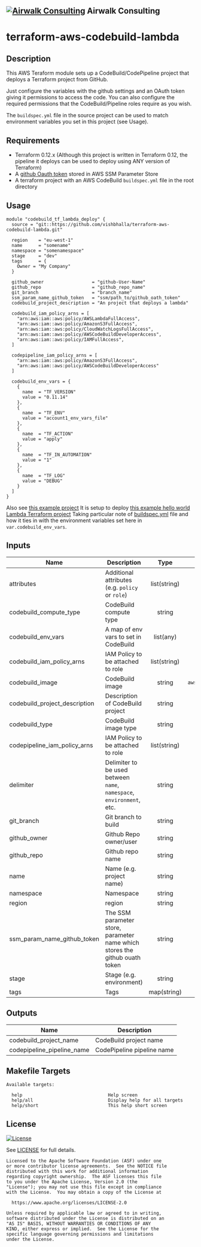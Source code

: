 <!-- This file was automatically generated by the `build-harness`. Make all changes to `README.yaml` and run `make readme` to rebuild this file. -->

## [![Airwalk Consulting][logo]](https://airwalkconsulting.com) __Airwalk Consulting__

# terraform-aws-codebuild-lambda

## Description

This AWS Teraform module sets up a CodeBuild/CodePipeline project that deploys a Terraform project from GitHub.

Just configure the variables with the github settings and an OAuth token giving it permissions to access the code.
You can also configure the required permissions that the CodeBuild/Pipeline roles require as you wish.

The `buildspec.yml` file in the source project can be used to match environment variables you set in this project (see Usage).


## Requirements

* Terraform 0.12.x (Although this project is written in Terraform 0.12, the pipeline it deploys can be used to deploy using ANY version of Terraform)
* A [github Oauth token](https://help.github.com/en/articles/git-automation-with-oauth-tokens) stored in AWS SSM Parameter Store
* A terraform project with an AWS CodeBuild `buildspec.yml` file in the root directory


## Usage

```hcl
module "codebuild_tf_lambda_deploy" {
  source = "git::https://github.com/vishbhalla/terraform-aws-codebuild-lambda.git"

  region    = "eu-west-1"
  name      = "somename"
  namespace = "somenamespace"
  stage     = "dev"
  tags      = {
    Owner = "My Company"
  }

  github_owner                  = "github-User-Name"
  github_repo                   = "github_repo_name"
  git_branch                    = "branch_name"
  ssm_param_name_github_token   = "ssm/path_to/github_oath_token"
  codebuild_project_description = "An project that deploys a lambda"

  codebuild_iam_policy_arns = [
    "arn:aws:iam::aws:policy/AWSLambdaFullAccess",
    "arn:aws:iam::aws:policy/AmazonS3FullAccess",
    "arn:aws:iam::aws:policy/CloudWatchLogsFullAccess",
    "arn:aws:iam::aws:policy/AWSCodeBuildDeveloperAccess",
    "arn:aws:iam::aws:policy/IAMFullAccess",
  ]

  codepipeline_iam_policy_arns = [
    "arn:aws:iam::aws:policy/AmazonS3FullAccess",
    "arn:aws:iam::aws:policy/AWSCodeBuildDeveloperAccess"
  ]

  codebuild_env_vars = {
    {
      name  = "TF_VERSION"
      value = "0.11.14"
    },
    {
      name  = "TF_ENV"
      value = "account1_env_vars_file"
    },
    {
      name  = "TF_ACTION"
      value = "apply"
    },
    {
      name  = "TF_IN_AUTOMATION"
      value = "1"
    },
    {
      name  = "TF_LOG"
      value = "DEBUG"
    }
  ]
}
```

Also see [this example project](https://github.com/vishbhalla/terraform-aws-codebuild-lambda-example)
It is setup to deploy [this example hello world Lambda Terraform project](https://github.com/vishbhalla/terraform-aws-hello-world-lambda)
Taking particular note of [buildspec.yml](https://github.com/vishbhalla/terraform-aws-hello-world-lambda/blob/master/buildspec.yml) file
and how it ties in with the environment variables set here in `var.codebuild_env_vars`.



## Inputs

| Name | Description | Type | Default | Required |
|------|-------------|:----:|:-----:|:-----:|
| attributes | Additional attributes (e.g. `policy` or `role`) | list(string) | `<list>` | no |
| codebuild_compute_type | CodeBuild compute type | string | `BUILD_GENERAL1_SMALL` | no |
| codebuild_env_vars | A map of env vars to set in CodeBuild | list(any) | `<list>` | no |
| codebuild_iam_policy_arns | IAM Policy to be attached to role | list(string) | `<list>` | no |
| codebuild_image | CodeBuild image | string | `aws/codebuild/standard:2.0` | no |
| codebuild_project_description | Description of CodeBuild project | string | `` | no |
| codebuild_type | CodeBuild image type | string | `LINUX_CONTAINER` | no |
| codepipeline_iam_policy_arns | IAM Policy to be attached to role | list(string) | `<list>` | no |
| delimiter | Delimiter to be used between `name`, `namespace`, `environment`, etc. | string | `-` | no |
| git_branch | Git branch to build | string | `master` | no |
| github_owner | Github Repo owner/user | string | `` | no |
| github_repo | Github repo name | string | `` | no |
| name | Name (e.g. project name) | string | `` | no |
| namespace | Namespace | string | `` | no |
| region | region | string | `eu-west-1` | no |
| ssm_param_name_github_token | The SSM parameter store, parameter name which stores the github ouath token | string | `` | no |
| stage | Stage (e.g. environment) | string | `` | no |
| tags | Tags | map(string) | `<map>` | no |

## Outputs

| Name | Description |
|------|-------------|
| codebuild_project_name | CodeBuild project name |
| codepipeline_pipeline_name | CodePipeline pipeline name |

## Makefile Targets
```
Available targets:

  help                                Help screen
  help/all                            Display help for all targets
  help/short                          This help short screen

```



## License 

[![License](https://img.shields.io/badge/License-Apache%202.0-blue.svg)](https://opensource.org/licenses/Apache-2.0) 

See [LICENSE](LICENSE) for full details.

    Licensed to the Apache Software Foundation (ASF) under one
    or more contributor license agreements.  See the NOTICE file
    distributed with this work for additional information
    regarding copyright ownership.  The ASF licenses this file
    to you under the Apache License, Version 2.0 (the
    "License"); you may not use this file except in compliance
    with the License.  You may obtain a copy of the License at

      https://www.apache.org/licenses/LICENSE-2.0

    Unless required by applicable law or agreed to in writing,
    software distributed under the License is distributed on an
    "AS IS" BASIS, WITHOUT WARRANTIES OR CONDITIONS OF ANY
    KIND, either express or implied.  See the License for the
    specific language governing permissions and limitations
    under the License.


  [logo]: https://pbs.twimg.com/profile_images/1049700314847293440/yMgqGf3w_bigger.jpg
